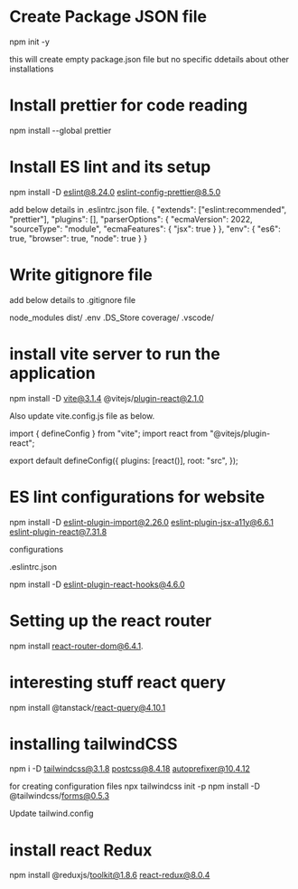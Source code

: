 # Create Package JSON file

npm init -y

this will create empty package.json file but no specific ddetails about other installations

# Install prettier for code reading

npm install --global prettier

# Install ES lint and its setup

npm install -D eslint@8.24.0 eslint-config-prettier@8.5.0

add below details in .eslintrc.json file.
{
"extends": ["eslint:recommended", "prettier"],
"plugins": [],
"parserOptions": {
"ecmaVersion": 2022,
"sourceType": "module",
"ecmaFeatures": {
"jsx": true
}
},
"env": {
"es6": true,
"browser": true,
"node": true
}
}

# Write gitignore file

add below details to .gitignore file

node_modules
dist/
.env
.DS_Store
coverage/
.vscode/

# install vite server to run the application

npm install -D vite@3.1.4 @vitejs/plugin-react@2.1.0

Also update vite.config.js file as below.

import { defineConfig } from "vite";
import react from "@vitejs/plugin-react";

export default defineConfig({
plugins: [react()],
root: "src",
});

# ES lint configurations for website

npm install -D eslint-plugin-import@2.26.0 eslint-plugin-jsx-a11y@6.6.1 eslint-plugin-react@7.31.8

configurations

.eslintrc.json

npm install -D eslint-plugin-react-hooks@4.6.0

# Setting up the react router

npm install react-router-dom@6.4.1.

# interesting stuff react query

npm install @tanstack/react-query@4.10.1

# installing tailwindCSS

npm i -D tailwindcss@3.1.8 postcss@8.4.18 autoprefixer@10.4.12

for creating configuration files
npx tailwindcss init -p
npm install -D @tailwindcss/forms@0.5.3

Update tailwind.config

# install react Redux

npm install @reduxjs/toolkit@1.8.6 react-redux@8.0.4
